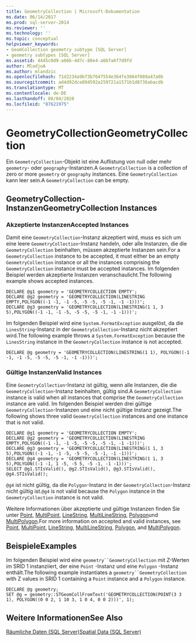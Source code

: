 ```yaml
---
title: GeometryCollection | Microsoft-Dokumentation
ms.date: 06/14/2017
ms.prod: sql-server-2014
ms.reviewer: ''
ms.technology: ''
ms.topic: conceptual
helpviewer_keywords:
- GeomCollection geometry subtype [SQL Server]
- geometry subtypes [SQL Server]
ms.assetid: 4445c0d9-a66b-4d7c-88e4-a66fa6f7d9fd
author: MladjoA
ms.author: mlandzic
ms.openlocfilehash: 71d2234a9b73b7647554e364fe3864f089a47a0b
ms.sourcegitcommit: ad4d92dce894592a259721a1571b1d8736abacdb
ms.translationtype: MT
ms.contentlocale: de-DE
ms.lasthandoff: 08/04/2020
ms.locfileid: "87621975"
---
```

# <a name="geometrycollection"></a><span data-ttu-id="77e70-102">GeometryCollection</span><span class="sxs-lookup"><span data-stu-id="77e70-102">GeometryCollection</span></span>
  <span data-ttu-id="77e70-103">Ein `GeometryCollection`-Objekt ist eine Auflistung von null oder mehr `geometry`- oder `geography`-Instanzen.</span><span class="sxs-lookup"><span data-stu-id="77e70-103">A `GeometryCollection` is a collection of zero or more `geometry` or `geography` instances.</span></span> <span data-ttu-id="77e70-104">Eine `GeometryCollection` kann leer sein.</span><span class="sxs-lookup"><span data-stu-id="77e70-104">A `GeometryCollection` can be empty.</span></span>  
  
## <a name="geometrycollection-instances"></a><span data-ttu-id="77e70-105">GeometryCollection-Instanzen</span><span class="sxs-lookup"><span data-stu-id="77e70-105">GeometryCollection Instances</span></span>  
  
### <a name="accepted-instances"></a><span data-ttu-id="77e70-106">Akzeptierte Instanzen</span><span class="sxs-lookup"><span data-stu-id="77e70-106">Accepted Instances</span></span>  
 <span data-ttu-id="77e70-107">Damit eine `GeometryCollection`-Instanz akzeptiert wird, muss es sich um eine leere `GeometryCollection`-Instanz handeln, oder alle Instanzen, die die `GeometryCollection` beinhalten, müssen akzeptierte Instanzen sein.</span><span class="sxs-lookup"><span data-stu-id="77e70-107">For a `GeometryCollection` instance to be accepted, it must either be an empty `GeometryCollection` instance or all the instances comprising the `GeometryCollection` instance must be accepted instances.</span></span> <span data-ttu-id="77e70-108">Im folgenden Beispiel werden akzeptierte Instanzen veranschaulicht.</span><span class="sxs-lookup"><span data-stu-id="77e70-108">The following example shows accepted instances.</span></span>  
  
```  
DECLARE @g1 geometry = 'GEOMETRYCOLLECTION EMPTY';  
DECLARE @g2 geometry = 'GEOMETRYCOLLECTION(LINESTRING EMPTY,POLYGON((-1 -1, -1 -5, -5 -5, -5 -1, -1 -1)))';  
DECLARE @g3 geometry = 'GEOMETRYCOLLECTION(LINESTRING(1 1, 3 5),POLYGON((-1 -1, -1 -5, -5 -5, -5 -1, -1 -1)))';  
```  
  
 <span data-ttu-id="77e70-109">Im folgenden Beispiel wird eine `System.FormatException` ausgelöst, da die `LinesString`-Instanz in der `GeometryCollection`-Instanz nicht akzeptiert wird.</span><span class="sxs-lookup"><span data-stu-id="77e70-109">The following example throws a `System.FormatException` because the `LinesString` instance in the `GeometryCollection` instance is not accepted.</span></span>  
  
```  
DECLARE @g geometry = 'GEOMETRYCOLLECTION(LINESTRING(1 1), POLYGON((-1 -1, -1 -5, -5 -5, -5 -1, -1 -1)))';  
```  
  
### <a name="valid-instances"></a><span data-ttu-id="77e70-110">Gültige Instanzen</span><span class="sxs-lookup"><span data-stu-id="77e70-110">Valid Instances</span></span>  
 <span data-ttu-id="77e70-111">Eine `GeometryCollection`-Instanz ist gültig, wenn alle Instanzen, die die `GeometryCollection`-Instanz beinhalten, gültig sind.</span><span class="sxs-lookup"><span data-stu-id="77e70-111">A `GeometryCollection` instance is valid when all instances that comprise the `GeometryCollection` instance are valid.</span></span> <span data-ttu-id="77e70-112">Im folgenden Beispiel werden drei gültige `GeometryCollection`-Instanzen und eine nicht gültige Instanz gezeigt.</span><span class="sxs-lookup"><span data-stu-id="77e70-112">The following shows three valid `GeometryCollection` instances and one instance that is not valid.</span></span>  
  
```  
DECLARE @g1 geometry = 'GEOMETRYCOLLECTION EMPTY';  
DECLARE @g2 geometry = 'GEOMETRYCOLLECTION(LINESTRING EMPTY,POLYGON((-1 -1, -1 -5, -5 -5, -5 -1, -1 -1)))';  
DECLARE @g3 geometry = 'GEOMETRYCOLLECTION(LINESTRING(1 1, 3 5),POLYGON((-1 -1, -1 -5, -5 -5, -5 -1, -1 -1)))';  
DECLARE @g4 geometry = 'GEOMETRYCOLLECTION(LINESTRING(1 1, 3 5),POLYGON((-1 -1, 1 -5, -5 5, -5 -1, -1 -1)))';  
SELECT @g1.STIsValid(), @g2.STIsValid(), @g3.STIsValid(), @g4.STIsValid();  
```  
  
 <span data-ttu-id="77e70-113">`@g4` ist nicht gültig, da die `Polygon`-Instanz in der `GeometryCollection`-Instanz nicht gültig ist.</span><span class="sxs-lookup"><span data-stu-id="77e70-113">`@g4` is not valid because the `Polygon` instance in the `GeometryCollection` instance is not valid.</span></span>  
  
 <span data-ttu-id="77e70-114">Weitere Informationen über akzeptierte und gültige Instanzen finden Sie unter [Point](point.md), [MultiPoint](multipoint.md), [LineString](linestring.md), [MultiLineString](multilinestring.md), [Polygon](polygon.md)und [MultiPolygon](multipolygon.md).</span><span class="sxs-lookup"><span data-stu-id="77e70-114">For more information on accepted and valid instances, see [Point](point.md), [MultiPoint](multipoint.md), [LineString](linestring.md), [MultiLineString](multilinestring.md), [Polygon](polygon.md), and [MultiPolygon](multipolygon.md).</span></span>  
  
## <a name="examples"></a><span data-ttu-id="77e70-115">Beispiele</span><span class="sxs-lookup"><span data-stu-id="77e70-115">Examples</span></span>  
 <span data-ttu-id="77e70-116">Im folgenden Beispiel wird eine `geometry``GeometryCollection` mit Z-Werten im SRID 1 instanziiert, der eine `Point` -Instanz und eine `Polygon` -Instanz enthält.</span><span class="sxs-lookup"><span data-stu-id="77e70-116">The following example instantiates a `geometry``GeometryCollection` with Z values in SRID 1 containing a `Point` instance and a `Polygon` instance.</span></span>  
  
```  
DECLARE @g geometry;  
SET @g = geometry::STGeomCollFromText('GEOMETRYCOLLECTION(POINT(3 3 1), POLYGON((0 0 2, 1 10 3, 1 0 4, 0 0 2)))', 1);  
```  
  
## <a name="see-also"></a><span data-ttu-id="77e70-117">Weitere Informationen</span><span class="sxs-lookup"><span data-stu-id="77e70-117">See Also</span></span>  
 [<span data-ttu-id="77e70-118">Räumliche Daten &#40;SQL Server&#41;</span><span class="sxs-lookup"><span data-stu-id="77e70-118">Spatial Data &#40;SQL Server&#41;</span></span>](spatial-data-sql-server.md)  
  
  
